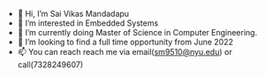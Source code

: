 - 👋 Hi, I’m Sai Vikas Mandadapu
- 👀 I’m interested in Embedded Systems
- 🌱 I’m currently doing Master of Science in Computer Engineering.
- 💞️ I’m looking to find a full time opportunity from June 2022
- 📫 You can reach reach me via email(sm9510@nyu.edu) or call(7328249607)

